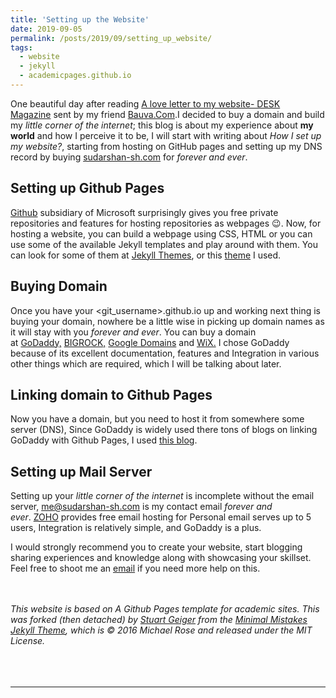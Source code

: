 ```yaml
---
title: 'Setting up the Website'
date: 2019-09-05
permalink: /posts/2019/09/setting_up_website/
tags:
  - website
  - jekyll
  - academicpages.github.io
---
```



One beautiful day after reading [A love letter to my website- DESK Magazine](https://www.vanschneider.com/a-love-letter-to-personal-websites) sent by my friend [Bauva.Com](https://www.bauva.com/).I decided to buy a domain and build my *little corner of the internet*; this blog is about my experience about **my world** and how I perceive it to be, I will start with writing about *How I set up my website?*, starting from hosting on GitHub pages and setting up my DNS record by buying [sudarshan-sh.com](https://www.sudarshan-sh.com/) for *forever and ever*.

## Setting up Github Pages

[Github](https://www.github.com/) subsidiary of Microsoft surprisingly gives you free private repositories and features for hosting repositories as webpages :wink:. Now, for hosting a website, you can build a webpage using CSS, HTML or you can use some of the available Jekyll templates and play around with them. You can look for some of them at [Jekyll Themes](https://jekyllthemes.org/), or this [theme](https://academicpages.github.io/) I used.

## Buying Domain

Once you have your $<$git_username$>$.github.io up and working next thing is buying your domain, nowhere be a little wise in picking up domain names as it will stay with you *forever and ever*. You can buy a domain at [GoDaddy,](https://in.godaddy.com/) [BIGROCK,](https://www.bigrock.in/) [Google Domains](https://domains.google/intl/en_in/) and [WiX.](https://www.wix.com/domain/names) I chose GoDaddy because of its excellent documentation, features and Integration in various other things which are required, which I will be talking about later.

## Linking domain to Github Pages

Now you have a domain, but you need to host it from somewhere some server (DNS), Since GoDaddy is widely used there tons of blogs on linking GoDaddy with Github Pages, I used [this blog](https://mycyberuniverse.com/configuring-a-godaddy-domain-name-with-github-pages.html).

## Setting up Mail Server

Setting up your *little corner of the internet* is incomplete without the email server, [me@sudarshan-sh.com](mailto:me@sudarshan-sh.com) is my contact email *forever and ever*. [ZOHO](https://www.zoho.com/mail/) provides free email hosting for Personal email serves up to 5 users, Integration is relatively simple, and GoDaddy is a plus.

I would strongly recommend you to create your website, start blogging sharing experiences and knowledge along with showcasing your skillset. Feel free to shoot me an [email](mailto:me@sudarshan-sh.com) if you need more help on this. 

<br/><br/>
*This website is based on A Github Pages template for academic sites. This was forked (then detached) by [Stuart Geiger](https://github.com/staeiou) from the [Minimal Mistakes Jekyll Theme](https://mmistakes.github.io/minimal-mistakes/), which is © 2016 Michael Rose and released under the MIT License.* 
<br/><br/>
<br/><br/>

<!-- <div id="disqus_thread"></div>
<script>
    /**
     *  RECOMMENDED CONFIGURATION VARIABLES: EDIT AND UNCOMMENT THE SECTION BELOW TO INSERT DYNAMIC VALUES FROM YOUR PLATFORM OR CMS.
     *  LEARN WHY DEFINING THESE VARIABLES IS IMPORTANT: https://disqus.com/admin/universalcode/#configuration-variables
     */
    /*
    var disqus_config = function () {
        this.page.url = PAGE_URL;  // Replace PAGE_URL with your page's canonical URL variable
        this.page.identifier = PAGE_IDENTIFIER; // Replace PAGE_IDENTIFIER with your page's unique identifier variable
    };
    */
    (function() {  // DON'T EDIT BELOW THIS LINE
        var d = document, s = d.createElement('script');
        
        s.src = 'https://sudarshan-sh.disqus.com/embed.js';
        
        s.setAttribute('data-timestamp', +new Date());
        (d.head || d.body).appendChild(s);
    })();
</script>
<noscript>Please enable JavaScript to view the <a href="https://disqus.com/?ref_noscript" rel="nofollow">comments powered by Disqus.</a></noscript> -->
------
